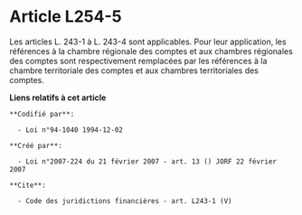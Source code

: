 # Article L254-5

Les articles L. 243-1 à L. 243-4 sont applicables. Pour leur application, les références à la chambre régionale des comptes
et aux chambres régionales des comptes sont respectivement remplacées par les références à la chambre territoriale des
comptes et aux chambres territoriales des comptes.

**Liens relatifs à cet article**

	**Codifié par**:

	  - Loi n°94-1040 1994-12-02

	**Créé par**:

	  - Loi n°2007-224 du 21 février 2007 - art. 13 () JORF 22 février 2007

	**Cite**:

	  - Code des juridictions financières - art. L243-1 (V)
